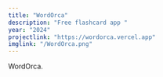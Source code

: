 ```yaml
---
title: "WordOrca"
description: "Free flashcard app "
year: "2024"
projectlink: "https://wordorca.vercel.app"
imglink: "/WordOrca.png"
---
```


WordOrca.